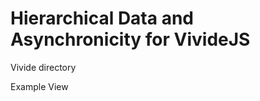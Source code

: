 <script>
lively.loadJavaScriptThroughDOM("thulur-utils", lively4url + "/doc/PX2018/project_2/utils.js");
</script>
<link rel="stylesheet" type="text/css" href="doc/PX2018/project_2/utils.css">

# Hierarchical Data and Asynchronicity for VivideJS

<script>createNewFileButton("doc/RP2018/vivide-js/", "New Notice");</script>  
<script>createNewFileButton("doc/RP2018/vivide-js/meeting/", "New Meeting", "meeting", true);</script>
<script>createNewFileButton("doc/RP2018/vivide-js/presentation/", "New Presentation", "presentation", true);</script>  

<p class="comment">Vivide directory</p>
<script>openBrowser('src/client/vivide/', 'VivideJS')</script>

<p class="comment">Example View</p>
<script>openComponent('vivide-view', 'Vivide View')</script>